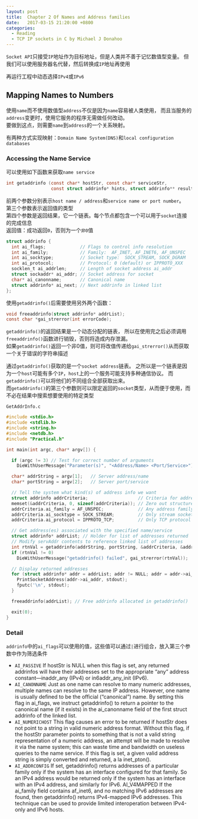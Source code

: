 ```yaml
---
layout: post
title:  Chapter 2 Of Names and Address families
date:   2017-03-15 21:20:00 +0800
categories:
  - Reading
  - TCP IP sockets in C by Michael J Donahoo
---
```


`Socket API`只接受`IP`地址作为目标地址，但是人类并不善于记忆数值型变量。
但我们可以使用服务器名代替，然后转换成`IP`地址再使用  

再运行工程中动态选择`IPv4`或`IPv6`

## Mapping Names to Numbers

使用`name`而不使用数值型`address`不仅是因为`name`容易被人类使用，
而且当服务的`address`变更时，使用它服务的程序无需做任何改动。  
要做到这点，则需要`name`到`address`的一个关系映射。  

有两种方式实现映射：`Domain Name System(DNS)`和`local configuration databases`

### Accessing the Name Service

可以使用如下函数来获取`name service`

```c
int getaddrinfo (const char* hostStr, const char* serviceStr,
                 const struct addrinfo* hints, struct addrinfo** results);
```

前两个参数分别表示`host name / address`和`service name or port number`。  
第三个参数表示返回值的类型  
第四个参数是返回结果，它一个链表。每个节点都包含一个可以用于`socket`连接的完成信息  
返回值：成功返回`0`，否则为一个`非0`值  

```c
struct addrinfo {
  int ai_flags;             // Flags to control info resolution
  int ai_family;            // Family:  AF_INET, AF_INET6, AF_UNSPEC
  int ai_socktype;          // Socket type:  SOCK_STREAM, SOCK_DGRAM
  int ai_protocol;          // Protocol: 0 (default) or IPPROTO_XXX
  socklen_t ai_addrlen;     // Length of socket address ai_addr
  struct sockaddr* ai_addr; // Socket address for socket
  char* ai_canonname;       // Canonical name
  struct addrinfo* ai_next; // Next addrinfo in linked list
};
```

使用`getaddrinfo()`后需要使用另外两个函数：

```c
void freeaddrinfo(struct addrinfo* addrList);
const char *gai_strerror(int errorCode);
```

`getaddrinfo()`的返回结果是一个动态分配的链表，
所以在使用完之后必须调用`freeaddrinfo()`函数进行销毁，否则将造成内存泄漏。  
如果`getaddrinfo()`返回一个非0值，则可将改值传递给`gai_strerror()`从而获取一个关于错误的字符串描述


通过`getaddrinfo()`获取的是一个`socket address`链表。
之所以是一个链表是因为一个`host`可能有多个`IP`，`host`上的一个服务可能支持多种通信协议。
而`getaddrinfo()`可以将他们的不同组合全部获取出来。  
而`getaddrinfo()`的第三个参数则可以限定返回的`socket`类型，从而便于使用，而不必在结果中搜索想要使用的特定类型

`GetAddrInfo.c`

```c
#include <stdio.h>
#include <stdlib.h>
#include <string.h>
#include <netdb.h>
#include "Practical.h"

int main(int argc, char* argv[]) {

  if (argc != 3) // Test for correct number of arguments
    DieWithUserMessage("Parameter(s)", "<Address/Name> <Port/Service>");

  char* addrString = argv[1];   // Server address/name
  char* portString = argv[2];   // Server port/service

  // Tell the system what kind(s) of address info we want
  struct addrinfo addrCriteria;                   // Criteria for address match
  memset(&addrCriteria, 0, sizeof(addrCriteria)); // Zero out structure
  addrCriteria.ai_family = AF_UNSPEC;             // Any address family
  addrCriteria.ai_socktype = SOCK_STREAM;         // Only stream sockets
  addrCriteria.ai_protocol = IPPROTO_TCP;         // Only TCP protocol

  // Get address(es) associated with the specified name/service
  struct addrinfo* addrList; // Holder for list of addresses returned
  // Modify servAddr contents to reference linked list of addresses
  int rtnVal = getaddrinfo(addrString, portString, &addrCriteria, &addrList);
  if (rtnVal != 0)
    DieWithUserMessage("getaddrinfo() failed", gai_strerror(rtnVal));

  // Display returned addresses
  for (struct addrinfo* addr = addrList; addr != NULL; addr = addr->ai_next) {
    PrintSocketAddress(addr->ai_addr, stdout);
    fputc('\n', stdout);
  }

  freeaddrinfo(addrList); // Free addrinfo allocated in getaddrinfo()

  exit(0);
}
```

### Detail

`addrinfo`中的`ai_flags`可以使用的值，这些值可以通过`|`进行组合，放入第三个参数中作为筛选条件

 * `AI_PASSIVE` If hostStr is NULL when this flag is set, any returned addrinfos will have their addresses set to the appropriate “any” address constant—inaddr_any (IPv4) or in6addr_any_init (IPv6).
* `AI_CANONNAME` Just as one name can resolve to many numeric addresses, multiple names can resolve to the same IP address. However, one name is usually defined to be the official (“canonical”) name. By setting this flag in ai_flags, we instruct getaddrinfo() to return a pointer to the canonical name (if it exists) in the ai_canonname field of the first struct addrinfo of the linked list.
* `AI_NUMERICHOST` This flag causes an error to be returned if hostStr does not point to a string in valid numeric address format. Without this flag, if the hostStr parameter points to something that is not a valid string representation of a numeric address, an attempt will be made to resolve it via the name system; this can waste time and bandwidth on useless queries to the name service. If this flag is set, a given valid address string is simply converted and returned, a la inet_pton().
* `AI_ADDRCONFIG` If set, getaddrinfo() returns addresses of a particular family only if the system has an interface configured for that family. So an IPv4 address would be returned only if the system has an interface with an IPv4 address, and similarly for IPv6.
AI_V4MAPPED If the ai_family field contains af_inet6, and no matching IPv6 addresses are found, then getaddrinfo() returns IPv4-mapped IPv6 addresses. This technique can be used to provide limited interoperation between IPv4-only and IPv6 hosts.
